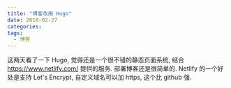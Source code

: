 ```yaml
---
title: "博客改用 Hugo"
date: 2018-02-27
categories:
tags:
  - 博客
---
```


这两天看了一下 Hugo, 觉得还是一个很不错的静态页面系统, 结合 https://www.netlify.com/ 提供的服务. 部署博客还是很简单的.
Netlify 的一个好处是支持 Let's Encrypt, 自定义域名可以加 https, 这个比 github 强.
<!--more-->